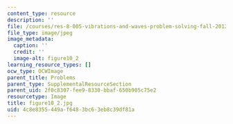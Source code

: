 ```yaml
---
content_type: resource
description: ''
file: /courses/res-8-005-vibrations-and-waves-problem-solving-fall-2012/4c8e8355449af6483bc63eb8c39df81a_figure10_2.jpg
file_type: image/jpeg
image_metadata:
  caption: ''
  credit: ''
  image-alt: figure10_2
learning_resource_types: []
ocw_type: OCWImage
parent_title: Problems
parent_type: SupplementalResourceSection
parent_uid: 2f0c8307-fee9-8330-bbaf-650b905c75e2
resourcetype: Image
title: figure10_2.jpg
uid: 4c8e8355-449a-f648-3bc6-3eb8c39df81a
---
```

